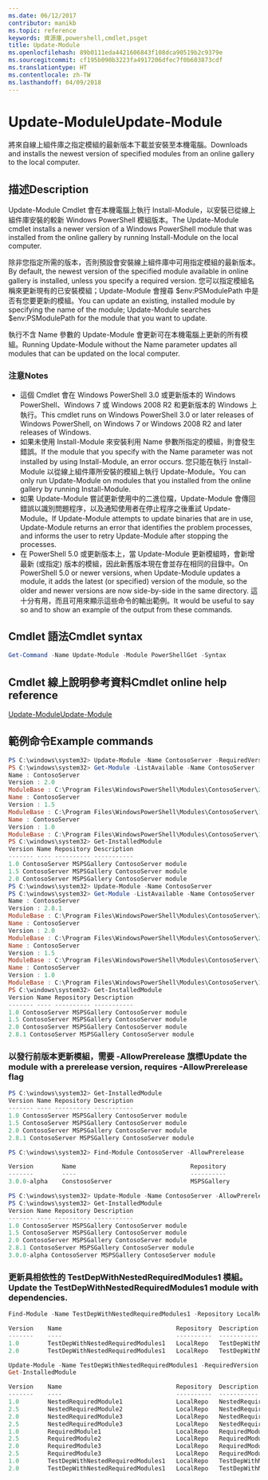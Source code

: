 ```yaml
---
ms.date: 06/12/2017
contributor: manikb
ms.topic: reference
keywords: 資源庫,powershell,cmdlet,psget
title: Update-Module
ms.openlocfilehash: 89b0111eda4421606843f108dca90519b2c9379e
ms.sourcegitcommit: cf195b090b3223fa4917206dfec7f0b603873cdf
ms.translationtype: HT
ms.contentlocale: zh-TW
ms.lasthandoff: 04/09/2018
---
```

# <a name="update-module"></a><span data-ttu-id="a825f-103">Update-Module</span><span class="sxs-lookup"><span data-stu-id="a825f-103">Update-Module</span></span>

<span data-ttu-id="a825f-104">將來自線上組件庫之指定模組的最新版本下載並安裝至本機電腦。</span><span class="sxs-lookup"><span data-stu-id="a825f-104">Downloads and installs the newest version of specified modules from an online gallery to the local computer.</span></span>

## <a name="description"></a><span data-ttu-id="a825f-105">描述</span><span class="sxs-lookup"><span data-stu-id="a825f-105">Description</span></span>

<span data-ttu-id="a825f-106">Update-Module Cmdlet 會在本機電腦上執行 Install-Module，以安裝已從線上組件庫安裝的較新 Windows PowerShell 模組版本。</span><span class="sxs-lookup"><span data-stu-id="a825f-106">The Update-Module cmdlet installs a newer version of a Windows PowerShell module that was installed from the online gallery by running Install-Module on the local computer.</span></span>

<span data-ttu-id="a825f-107">除非您指定所需的版本，否則預設會安裝線上組件庫中可用指定模組的最新版本。</span><span class="sxs-lookup"><span data-stu-id="a825f-107">By default, the newest version of the specified module available in online gallery is installed, unless you specify a required version.</span></span> <span data-ttu-id="a825f-108">您可以指定模組名稱來更新現有的已安裝模組；Update-Module 會搜尋 $env:PSModulePath 中是否有您要更新的模組。</span><span class="sxs-lookup"><span data-stu-id="a825f-108">You can update an existing, installed module by specifying the name of the module; Update-Module searches $env:PSModulePath for the module that you want to update.</span></span>

<span data-ttu-id="a825f-109">執行不含 Name 參數的 Update-Module 會更新可在本機電腦上更新的所有模組。</span><span class="sxs-lookup"><span data-stu-id="a825f-109">Running Update-Module without the Name parameter updates all modules that can be updated on the local computer.</span></span>

### <a name="notes"></a><span data-ttu-id="a825f-110">注意</span><span class="sxs-lookup"><span data-stu-id="a825f-110">Notes</span></span>

- <span data-ttu-id="a825f-111">這個 Cmdlet 會在 Windows PowerShell 3.0 或更新版本的 Windows PowerShell、Windows 7 或 Windows 2008 R2 和更新版本的 Windows 上執行。</span><span class="sxs-lookup"><span data-stu-id="a825f-111">This cmdlet runs on Windows PowerShell 3.0 or later releases of Windows PowerShell, on Windows 7 or Windows 2008 R2 and later releases of Windows.</span></span>
- <span data-ttu-id="a825f-112">如果未使用 Install-Module 來安裝利用 Name 參數所指定的模組，則會發生錯誤。</span><span class="sxs-lookup"><span data-stu-id="a825f-112">If the module that you specify with the Name parameter was not installed by using Install-Module, an error occurs.</span></span> <span data-ttu-id="a825f-113">您只能在執行 Install-Module 以從線上組件庫所安裝的模組上執行 Update-Module。</span><span class="sxs-lookup"><span data-stu-id="a825f-113">You can only run Update-Module on modules that you installed from the online gallery by running Install-Module.</span></span>
- <span data-ttu-id="a825f-114">如果 Update-Module 嘗試更新使用中的二進位檔，Update-Module 會傳回錯誤以識別問題程序，以及通知使用者在停止程序之後重試 Update-Module。</span><span class="sxs-lookup"><span data-stu-id="a825f-114">If Update-Module attempts to update binaries that are in use, Update-Module returns an error that identifies the problem processes, and informs the user to retry Update-Module after stopping the processes.</span></span>
- <span data-ttu-id="a825f-115">在 PowerShell 5.0 或更新版本上，當 Update-Module 更新模組時，會新增最新 (或指定) 版本的模組，因此新舊版本現在會並存在相同的目錄中。</span><span class="sxs-lookup"><span data-stu-id="a825f-115">On PowerShell 5.0 or newer versions, when Update-Module updates a module, it adds the latest (or specified) version of the module, so the older and newer versions are now side-by-side in the same directory.</span></span> <span data-ttu-id="a825f-116">這十分有用，而且可用來顯示這些命令的輸出範例。</span><span class="sxs-lookup"><span data-stu-id="a825f-116">It would be useful to say so and to show an example of the output from these commands.</span></span>


## <a name="cmdlet-syntax"></a><span data-ttu-id="a825f-117">Cmdlet 語法</span><span class="sxs-lookup"><span data-stu-id="a825f-117">Cmdlet syntax</span></span>
```powershell
Get-Command -Name Update-Module -Module PowerShellGet -Syntax
```

## <a name="cmdlet-online-help-reference"></a><span data-ttu-id="a825f-118">Cmdlet 線上說明參考資料</span><span class="sxs-lookup"><span data-stu-id="a825f-118">Cmdlet online help reference</span></span>

[<span data-ttu-id="a825f-119">Update-Module</span><span class="sxs-lookup"><span data-stu-id="a825f-119">Update-Module</span></span>](http://go.microsoft.com/fwlink/?LinkID=398576)


## <a name="example-commands"></a><span data-ttu-id="a825f-120">範例命令</span><span class="sxs-lookup"><span data-stu-id="a825f-120">Example commands</span></span>

```powershell
PS C:\windows\system32> Update-Module -Name ContosoServer -RequiredVersion 1.5
PS C:\windows\system32> Get-Module -ListAvailable -Name ContosoServer | Format-List Name,Version,ModuleBase
Name : ContosoServer
Version : 2.0
ModuleBase : C:\Program Files\WindowsPowerShell\Modules\ContosoServer\2.0
Name : ContosoServer
Version : 1.5
ModuleBase : C:\Program Files\WindowsPowerShell\Modules\ContosoServer\1.5
Name : ContosoServer
Version : 1.0
ModuleBase : C:\Program Files\WindowsPowerShell\Modules\ContosoServer\1.0
PS C:\windows\system32> Get-InstalledModule
Version Name Repository Description
------- ---- ---------- -----------
1.0 ContosoServer MSPSGallery ContosoServer module
1.5 ContosoServer MSPSGallery ContosoServer module
2.0 ContosoServer MSPSGallery ContosoServer module
PS C:\windows\system32> Update-Module -Name ContosoServer
PS C:\windows\system32> Get-Module -ListAvailable -Name ContosoServer | Format-List Name,Version,ModuleBase
Name : ContosoServer
Version : 2.8.1
ModuleBase : C:\Program Files\WindowsPowerShell\Modules\ContosoServer\2.8.1
Name : ContosoServer
Version : 2.0
ModuleBase : C:\Program Files\WindowsPowerShell\Modules\ContosoServer\2.0
Name : ContosoServer
Version : 1.5
ModuleBase : C:\Program Files\WindowsPowerShell\Modules\ContosoServer\1.5
Name : ContosoServer
Version : 1.0
ModuleBase : C:\Program Files\WindowsPowerShell\Modules\ContosoServer\1.0
PS C:\windows\system32> Get-InstalledModule
Version Name Repository Description
------- ---- ---------- -----------
1.0 ContosoServer MSPSGallery ContosoServer module
1.5 ContosoServer MSPSGallery ContosoServer module
2.0 ContosoServer MSPSGallery ContosoServer module
2.8.1 ContosoServer MSPSGallery ContosoServer module
```

### <a name="update-the-module-with-a-prerelease-version-requires--allowprerelease-flag"></a><span data-ttu-id="a825f-121">以發行前版本更新模組，需要 -AllowPrerelease 旗標</span><span class="sxs-lookup"><span data-stu-id="a825f-121">Update the module with a prerelease version, requires -AllowPrerelease flag</span></span>
```powershell
PS C:\windows\system32> Get-InstalledModule
Version Name Repository Description
------- ---- ---------- -----------
1.0 ContosoServer MSPSGallery ContosoServer module
1.5 ContosoServer MSPSGallery ContosoServer module
2.0 ContosoServer MSPSGallery ContosoServer module
2.8.1 ContosoServer MSPSGallery ContosoServer module

PS C:\windows\system32> Find-Module ContosoServer -AllowPrerelease

Version        Name                                Repository           Description
-------        ----                                ----------           -----------
3.0.0-alpha    ConstosoServer                      MSPSGallery          The PowerShell Contoso Server deployment tools...

PS C:\windows\system32> Update-Module -Name ContosoServer -AllowPrerelease
PS C:\windows\system32> Get-InstalledModule
Version Name Repository Description
------- ---- ---------- -----------
1.0 ContosoServer MSPSGallery ContosoServer module
1.5 ContosoServer MSPSGallery ContosoServer module
2.0 ContosoServer MSPSGallery ContosoServer module
2.8.1 ContosoServer MSPSGallery ContosoServer module
3.0.0-alpha ContosoServer MSPSGallery ContosoServer module

```


### <a name="update-the-testdepwithnestedrequiredmodules1-module-with-dependencies"></a><span data-ttu-id="a825f-122">更新具相依性的 TestDepWithNestedRequiredModules1 模組。</span><span class="sxs-lookup"><span data-stu-id="a825f-122">Update the TestDepWithNestedRequiredModules1 module with dependencies.</span></span>
```powershell
Find-Module -Name TestDepWithNestedRequiredModules1 -Repository LocalRepo -AllVersions

Version    Name                                Repository  Description
-------    ----                                ----------  -----------
1.0        TestDepWithNestedRequiredModules1   LocalRepo   TestDepWithNestedRequiredModules1 module
2.0        TestDepWithNestedRequiredModules1   LocalRepo   TestDepWithNestedRequiredModules1 module

Update-Module -Name TestDepWithNestedRequiredModules1 -RequiredVersion 2.0
Get-InstalledModule

Version    Name                                Repository  Description
-------    ----                                ----------  -----------
1.0        NestedRequiredModule1               LocalRepo   NestedRequiredModule1 module
2.5        NestedRequiredModule2               LocalRepo   NestedRequiredModule2 module
2.0        NestedRequiredModule3               LocalRepo   NestedRequiredModule3 module
2.5        NestedRequiredModule3               LocalRepo   NestedRequiredModule3 module
1.0        RequiredModule1                     LocalRepo   RequiredModule1 module
2.5        RequiredModule2                     LocalRepo   RequiredModule2 module
2.0        RequiredModule3                     LocalRepo   RequiredModule3 module
2.5        RequiredModule3                     LocalRepo   RequiredModule3 module
1.0        TestDepWithNestedRequiredModules1   LocalRepo   TestDepWithNestedRequiredModules1 module
2.0        TestDepWithNestedRequiredModules1   LocalRepo   TestDepWithNestedRequiredModules1 module



```
